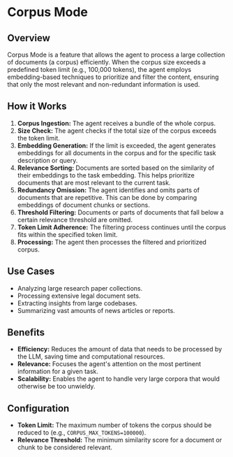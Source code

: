 # Corpus Mode

## Overview

Corpus Mode is a feature that allows the agent to process a large collection of documents (a corpus) efficiently. When the corpus size exceeds a predefined token limit (e.g., 100,000 tokens), the agent employs embedding-based techniques to prioritize and filter the content, ensuring that only the most relevant and non-redundant information is used.

## How it Works

1.  **Corpus Ingestion:** The agent receives a bundle of the whole corpus.
2.  **Size Check:** The agent checks if the total size of the corpus exceeds the token limit.
3.  **Embedding Generation:** If the limit is exceeded, the agent generates embeddings for all documents in the corpus and for the specific task description or query.
4.  **Relevance Sorting:** Documents are sorted based on the similarity of their embeddings to the task embedding. This helps prioritize documents that are most relevant to the current task.
5.  **Redundancy Omission:** The agent identifies and omits parts of documents that are repetitive. This can be done by comparing embeddings of document chunks or sections.
6.  **Threshold Filtering:** Documents or parts of documents that fall below a certain relevance threshold are omitted.
7.  **Token Limit Adherence:** The filtering process continues until the corpus fits within the specified token limit.
8.  **Processing:** The agent then processes the filtered and prioritized corpus.

## Use Cases

-   Analyzing large research paper collections.
-   Processing extensive legal document sets.
-   Extracting insights from large codebases.
-   Summarizing vast amounts of news articles or reports.

## Benefits

-   **Efficiency:** Reduces the amount of data that needs to be processed by the LLM, saving time and computational resources.
-   **Relevance:** Focuses the agent's attention on the most pertinent information for a given task.
-   **Scalability:** Enables the agent to handle very large corpora that would otherwise be too unwieldy.

## Configuration

-   **Token Limit:** The maximum number of tokens the corpus should be reduced to (e.g., `CORPUS_MAX_TOKENS=100000`).
-   **Relevance Threshold:** The minimum similarity score for a document or chunk to be considered relevant.
